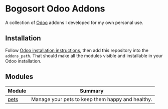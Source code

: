 # Bogosort Odoo Addons
A collection of [Odoo](https://github.com/odoo/odoo) addons I developed for my own personal use.

## Installation
Follow [Odoo installation instructions](https://www.odoo.com/documentation/master/administration/on_premise/source.html), then add this repository into the `addons_path`. That should make all the modules visible and installable in your Odoo installation.

## Modules
Module | Summary
--- | ---
[pets](pets/) | Manage your pets to keep them happy and healthy.

